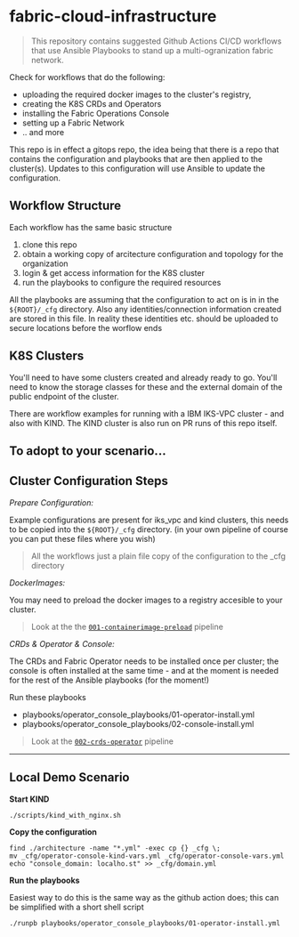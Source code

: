 # fabric-cloud-infrastructure
> This repository contains suggested Github Actions CI/CD workflows that use Ansible Playbooks to stand up a multi-ogranization fabric network. 

Check for workflows that do the following:

- uploading the required docker images to the cluster's registry, 
- creating the K8S CRDs and Operators
- installing the Fabric Operations Console
- setting up a Fabric Network 
- .. and more

This repo is in effect a gitops repo, the idea being that there is a repo that contains the configuration and playbooks 
that are then applied to the cluster(s). Updates to this configuration will use Ansible to update the configuration.

## Workflow Structure

Each workflow has the same basic structure

1. clone this repo 
2. obtain a working copy of arcitecture configuration and topology for the organization
3. login & get access information for the K8S cluster
4. run the playbooks to configure the required resources

All the playbooks are assuming that the configuration to act on is in  in the `${ROOT}/_cfg` directory.
Also any identities/connection information created are stored in this file. In reality these identities etc. should be uploaded to secure locations before the worflow ends

## K8S Clusters

You'll need to have some clusters created and already ready to go. You'll need to know the storage classes for these and the external domain of the public endpoint of the cluster. 

There are workflow examples for running with a IBM IKS-VPC cluster - and also with KIND. The KIND cluster is also run on PR runs of this repo itself.

## To adopt to your scenario...

## Cluster Configuration Steps

*Prepare Configuration:*

Example configurations are present for iks_vpc and kind clusters, this needs to be copied into the `${ROOT}/_cfg` directory. (in your own pipeline of course you can put these files where you wish)

> All the workflows just a plain file copy of the configuration to the _cfg directory

*DockerImages:*

You may need to preload the docker images to a registry accesible to your cluster.

> Look at the the [`001-containerimage-preload`](.github/workflows/001-containerimage-preload.yaml) pipeline

*CRDs & Operator & Console:*

The CRDs and Fabric Operator needs to be installed once per cluster; the console is often installed
at the same time - and at the moment is needed for the rest of the Ansible playbooks (for the moment!)

Run these playbooks

- playbooks/operator_console_playbooks/01-operator-install.yml
- playbooks/operator_console_playbooks/02-console-install.yml

> Look at the [`002-crds-operator`](.github/workflows/002-crds-operator.yaml) pipeline


---

## Local Demo Scenario

**Start KIND**

```
./scripts/kind_with_nginx.sh
```

**Copy the configuration**

```
find ./architecture -name "*.yml" -exec cp {} _cfg \;
mv _cfg/operator-console-kind-vars.yml _cfg/operator-console-vars.yml
echo "console_domain: localho.st" >> _cfg/domain.yml
```

**Run the playbooks**

Easiest way to do this is the same way as the github action does; this can be simplified with a short shell script

```
./runpb playbooks/operator_console_playbooks/01-operator-install.yml
```

